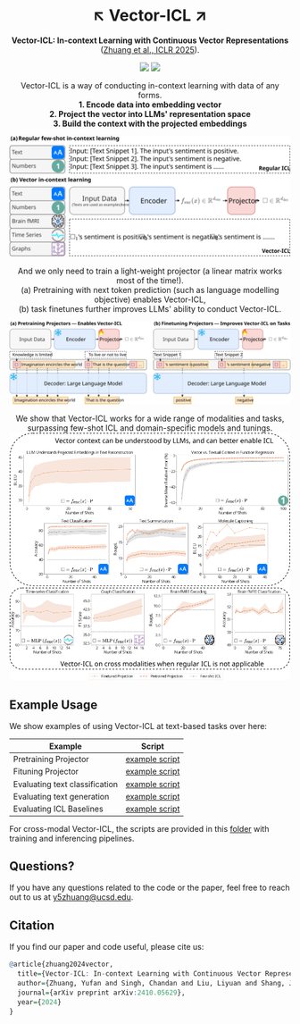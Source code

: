 <h1 align="center"> ↖️ Vector-ICL ↗️ </h1>
<p align="center"> <b>Vector-ICL: In-context Learning with Continuous Vector Representations</b>  (<a href="https://arxiv.org/abs/2410.05629">Zhuang et al., ICLR 2025</a>). 
</p>

<p align="center">
  <img src="https://img.shields.io/badge/license-mit-blue.svg">
  <img src="https://img.shields.io/badge/python-3.7+-blue">
</p>  

<p align="center"> Vector-ICL is a way of conducting in-context learning with data of any forms. <br>
<strong>1. Encode data into embedding vector</strong><br>
<strong>2. Project the vector into LLMs' representation space</strong><br>
<strong>3. Build the context with the projected embeddings</strong>
</p>


<p align="center">
  <img src="assets/gicl_pipeline.svg">
</p>  

<p align="center">
And we only need to train a light-weight projector (a linear matrix works most of the time!). <br>
(a) Pretraining with next token prediction (such as language modelling objective) enables Vector-ICL, <br>
(b) task finetunes further improves LLMs' ability to conduct Vector-ICL.
</p>

<p align="center">
  <img src="assets/gicl_training_pipeline.svg">
</p>  

<p align="center">
We show that Vector-ICL works for a wide range of modalities and tasks, surpassing few-shot ICL and domain-specific models and tunings. <br>
<img src="assets/main_plot.svg">
</p>  

## Example Usage

We show examples of using Vector-ICL at text-based tasks over here:

| Example    | Script |
| -------- | ------- |
| Pretraining Projector  | [example script](examples/example_scripts/text_pretrain.sh)    |
| Fituning Projector | [example script](examples/example_scripts/text_finetune.sh)     |
| Evaluating text classification  | [example script](examples/example_scripts/text_inference_classification.sh) |
| Evaluating text generation  | [example script](examples/example_scripts/text_inference_generations.sh) |
| Evaluating ICL Baselines  | [example script](examples/example_scripts/text_inference_baseline.sh) |

For cross-modal Vector-ICL, the scripts are provided in this [folder](examples/example_scripts) with training and inferencing pipelines.

## Questions?

If you have any questions related to the code or the paper, feel free to reach out to us at y5zhuang@ucsd.edu.


## Citation

If you find our paper and code useful, please cite us:
```r
@article{zhuang2024vector,
  title={Vector-ICL: In-context Learning with Continuous Vector Representations},
  author={Zhuang, Yufan and Singh, Chandan and Liu, Liyuan and Shang, Jingbo and Gao, Jianfeng},
  journal={arXiv preprint arXiv:2410.05629},
  year={2024}
}
```